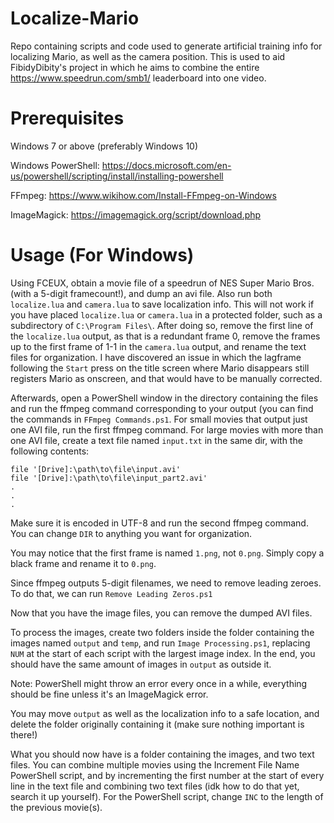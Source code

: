 # Localize-Mario
Repo containing scripts and code used to generate artificial training info for localizing Mario, as well as the camera position.
This is used to aid FibidyDibity's project in which he aims to combine the entire https://www.speedrun.com/smb1/ leaderboard into one video.
# Prerequisites
Windows 7 or above (preferably Windows 10)

Windows PowerShell: https://docs.microsoft.com/en-us/powershell/scripting/install/installing-powershell

FFmpeg: https://www.wikihow.com/Install-FFmpeg-on-Windows

ImageMagick: https://imagemagick.org/script/download.php

# Usage (For Windows)
Using FCEUX, obtain a movie file of a speedrun of NES Super Mario Bros. (with a 5-digit framecount!), and dump an avi file.
Also run both ```localize.lua``` and ```camera.lua``` to save localization info.
This will not work if you have placed ```localize.lua``` or ```camera.lua``` in a protected folder, such as a subdirectory of ```C:\Program Files\```.
After doing so, remove the first line of the ```localize.lua``` output, as that is a redundant frame 0, remove the frames up to the first frame of 1-1 in the ```camera.lua``` output, and rename the text files for organization.
I have discovered an issue in which the lagframe following the ```Start``` press on the title screen where Mario disappears still registers Mario as onscreen, and that would have to be manually corrected.

Afterwards, open a PowerShell window in the directory containing the files and run the ffmpeg command corresponding to your output (you can find the commands in ```FFmpeg Commands.ps1```.
For small movies that output just one AVI file, run the first ffmpeg command. For large movies with more than one AVI file, create a text file named ```input.txt``` in the same dir, with the following contents:
```
file '[Drive]:\path\to\file\input.avi'
file '[Drive]:\path\to\file\input_part2.avi'
.
.
.
```
Make sure it is encoded in UTF-8 and run the second ffmpeg command.
You can change ```DIR``` to anything you want for organization.

You may notice that the first frame is named ```1.png```, not ```0.png```. Simply copy a black frame and rename it to ```0.png```.

Since ffmpeg outputs 5-digit filenames, we need to remove leading zeroes. 
To do that, we can run ```Remove Leading Zeros.ps1```

Now that you have the image files, you can remove the dumped AVI files.

To process the images, create two folders inside the folder containing the images named ```output``` and ```temp```, and run ```Image Processing.ps1```, replacing ```NUM``` at the start of each script with the largest image index. In the end, you should have the same amount of images in ```output``` as outside it.

Note: PowerShell might throw an error every once in a while, everything should be fine unless it's an ImageMagick error.

You may move ```output``` as well as the localization info to a safe location, and delete the folder originally containing it (make sure nothing important is there!)

What you should now have is a folder containing the images, and two text files. 
You can combine multiple movies using the Increment File Name PowerShell script, and by incrementing the first number at the start of every line in the text file and combining two text files (idk how to do that yet, search it up yourself).
For the PowerShell script, change ```INC``` to the length of the previous movie(s).
